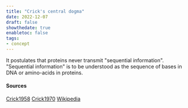 ```yaml
---
title: "Crick's central dogma"
date: 2022-12-07
draft: false
showthedate: true
enabletoc: false
tags:
- concept
---
```


It postulates that proteins never transmit "sequential information".
"Sequential information" is to be understood as the sequence of bases in DNA or amino-acids in proteins. 

#### Sources

[Crick1958](reference/Crick1958.md)
[Crick1970](reference/Crick1970.md)
[Wikipedia](https://en.wikipedia.org/wiki/Central_dogma_of_molecular_biology#:~:text=The%20central%20dogma%20of%20molecular,The%20Central%20Dogma.)

